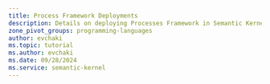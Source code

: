 ```yaml
---
title: Process Framework Deployments
description: Details on deploying Processes Framework in Semantic Kernel
zone_pivot_groups: programming-languages
author: evchaki            
ms.topic: tutorial
ms.author: evchaki   
ms.date: 09/28/2024
ms.service: semantic-kernel
---
```


